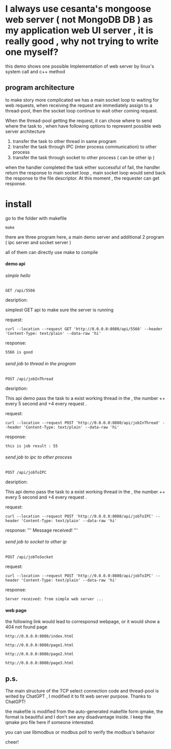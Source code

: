 
# I always use cesanta's mongoose web server ( not MongoDB DB ) as my application web UI server , it is really good , why not trying to write one myself?


this demo shows one possible Implementation of web server by linux's system call and c++ method


## program architecture

to make story more complicated we has a main socket loop to waiting for web requests, when receiving the request are immediately assign to a thread-pool, then the socket loop continue to wait other coming request.

When the thread-pool getting the request, it can chose where to send where the task to , when have following options to represent possible web server architecture

1. transfer the task to other thread in same program
2. transfer the task through IPC (inter process communication) to other process
3. transfer the task through socket to other process ( can be other ip )
 
when the handler completed the task either successful of fail, the handler return the response to main socket loop , main socket loop would send back the response to the file descriptor. At this moment , the requester can get response.



# install

go to the folder with makefile

```
make 
```

there are three program here, a main demo server and additional 2 program ( ipc server and socket server )

all of them can directly use make to compile


#### demo api


###### simple hello
```
GET /api/5566
```

desription:

simplest GET api to make sure the server is running

request:
```
curl --location --request GET 'http://0.0.0.0:8080/api/5566' --header 'Content-Type: text/plain' --data-raw 'hi'
```

response:
```
5566 is good
```



###### send job to thread in the program
```
POST /api/jobInThread
```

desription:

This api demo pass the task to a exist working thread in the ,  the number ++ every 5 second and +4 every request . 

request:
```
curl --location --request POST 'http://0.0.0.0:8080/api/jobInThread' --header 'Content-Type: text/plain' --data-raw 'hi'
```

response:
```
this is job result : 55
```



###### send job to ipc to other process
```
POST /api/jobToIPC
```

desription:

This api demo pass the task to a exist working thread in the ,  the number ++ every 5 second and +4 every request . 


request:
```
curl --location --request POST 'http://0.0.0.0:8080/api/jobToIPC' --header 'Content-Type: text/plain' --data-raw 'hi'
```

response:
'''
Message received! 
'''


###### send job to socket to other ip

```
POST /api/jobToSocket
```

request:
```
curl --location --request POST 'http://0.0.0.0:8080/api/jobToIPC' --header 'Content-Type: text/plain' --data-raw 'hi'
```

response:
```
Server received: from simple web server ... 
```




#### web page

the following link would lead to corresponsd webpage, or it would show a 404 not found page
```
http://0.0.0.0:8080/index.html

http://0.0.0.0:8080/page1.html

http://0.0.0.0:8080/page2.html

http://0.0.0.0:8080/page3.html
```



## p.s.

The main structure of the TCP select connection code and thread-pool is writed by ChatGPT , I modified it to fit web server purpose. Thanks to ChatGPT!

the makefile is modified from the auto-generated makefile form qmake, the format is beautiful and I don't see any disadvantage inside. I keep the qmake pro file here if someone interested.

you can use libmodbus or modbus poll to verify the modbus's behavior




cheer!


